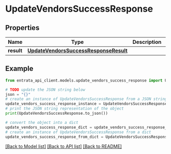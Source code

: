 # UpdateVendorsSuccessResponse


## Properties

Name | Type | Description | Notes
------------ | ------------- | ------------- | -------------
**result** | [**UpdateVendorsSuccessResponseResult**](UpdateVendorsSuccessResponseResult.md) |  | 

## Example

```python
from entrata_api_client.models.update_vendors_success_response import UpdateVendorsSuccessResponse

# TODO update the JSON string below
json = "{}"
# create an instance of UpdateVendorsSuccessResponse from a JSON string
update_vendors_success_response_instance = UpdateVendorsSuccessResponse.from_json(json)
# print the JSON string representation of the object
print(UpdateVendorsSuccessResponse.to_json())

# convert the object into a dict
update_vendors_success_response_dict = update_vendors_success_response_instance.to_dict()
# create an instance of UpdateVendorsSuccessResponse from a dict
update_vendors_success_response_from_dict = UpdateVendorsSuccessResponse.from_dict(update_vendors_success_response_dict)
```
[[Back to Model list]](../README.md#documentation-for-models) [[Back to API list]](../README.md#documentation-for-api-endpoints) [[Back to README]](../README.md)


